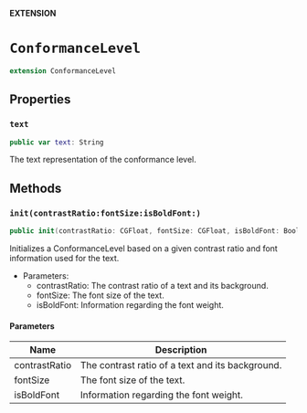 **EXTENSION**

# `ConformanceLevel`
```swift
extension ConformanceLevel
```

## Properties
### `text`

```swift
public var text: String
```

The text representation of the conformance level.

## Methods
### `init(contrastRatio:fontSize:isBoldFont:)`

```swift
public init(contrastRatio: CGFloat, fontSize: CGFloat, isBoldFont: Bool)
```

Initializes a ConformanceLevel based on a given contrast ratio and font information used for the text.

- Parameters:
    - contrastRatio: The contrast ratio of a text and its background.
    - fontSize: The font size of the text.
    - isBoldFont: Information regarding the font weight.

#### Parameters

| Name | Description |
| ---- | ----------- |
| contrastRatio | The contrast ratio of a text and its background. |
| fontSize | The font size of the text. |
| isBoldFont | Information regarding the font weight. |